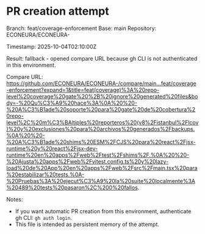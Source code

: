 # PR creation attempt

Branch: feat/coverage-enforcement Base: main Repository: ECONEURA/ECONEURA-

Timestamp: 2025-10-04T02:10:00Z

Result: fallback - opened compare URL because gh CLI is not authenticated in
this environment.

Compare URL:
https://github.com/ECONEURA/ECONEURA-/compare/main...feat/coverage-enforcement?expand=1&title=feat(coverage)%3A%20repo-level%20coverage%20gate%20%2B%20ignore%20generated%20files&body=-%20Qu%C3%A9%20hace%3A%0A%20%20-%20A%C3%B1ade%20soporte%20para%20gate%20de%20cobertura%20repo-level%2C%20m%C3%BAltiples%20reporteros%20(v8%2Fistanbul%2Flcov)%20y%20exclusiones%20para%20archivos%20generados%2Fbackups.%0A%20%20-%20A%C3%B1ade%20shims%20ESM%2FCJS%20para%20react%2Fjsx-runtime%20y%20react%2Fjsx-dev-runtime%20en%20apps%2Fweb%2Ftest%2Fshims%2F.%0A%20%20-%20Ajusta%20apps%2Fweb%2Fvitest.config.ts%20y%20lazy-load%20de%20App%20en%20apps%2Fweb%2Fsrc%2Fmain.tsx%20para%20estabilizar%20tests.%0A-%20Pruebas%3A%20ejecut%C3%A9%20la%20suite%20localmente%3A%20489%20tests%20pasaron%2C%200%20fallos.

Notes:

- If you want automatic PR creation from this environment, authenticate gh CLI:
  `gh auth login`.
- This file is intended as persistent memory of the attempt.
